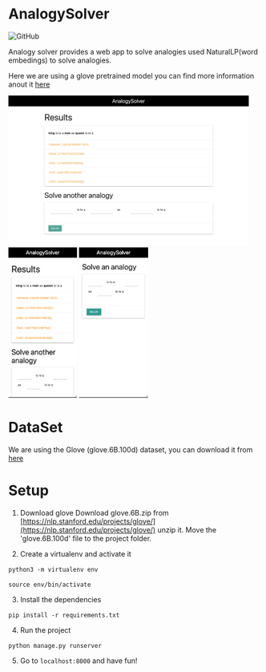 # AnalogySolver
![GitHub](https://img.shields.io/github/license/kazifarhan199/AnalogySolver)

Analogy solver provides a web app to solve analogies used NaturalLP(word embedings) to solve analogies.

Here we are using a glove pretrained model you can find more information anout it [here](https://nlp.stanford.edu/projects/glove/)

<img src="./assets/example.png" alt="phone DesktopExample" height="300"/> <img src="./assets/phone_example.png" alt="phone example" height="300"/>
<img src="./assets/phone_example2.png" alt="phone example" height="300"/>

# DataSet

We are using the Glove (glove.6B.100d) dataset, you can download it from [here](https://nlp.stanford.edu/projects/glove/)

# Setup

1. Download glove
Download glove.6B.zip from [https://nlp.stanford.edu/projects/glove/](https://nlp.stanford.edu/projects/glove/) unzip it.
Move the 'glove.6B.100d' file to the project folder.

2. Create a virtualenv and activate it 
```
python3 -m virtualenv env
```
```
source env/bin/activate
```

3. Install the dependencies
```
pip install -r requirements.txt
```

4. Run the project
```
python manage.py runserver
```

5. Go to `localhost:8000` and have fun!

